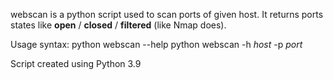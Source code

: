 webscan is a python script used to scan ports of given host. 
It returns ports states like **open** / **closed** / **filtered** (like Nmap does).

Usage syntax:
python webscan --help
python webscan -h <i>host</i> -p <i>port</i>


Script created using Python 3.9
